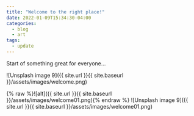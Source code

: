```yaml
---
title: "Welcome to the right place!"
date: 2022-01-09T15:34:30-04:00
categories:
  - blog
  - art
tags:
  - update
---
```


Start of something great for everyone...



![Unsplash image 9]({{ site.url }}{{ site.baseurl }}/assets/images/welcome.png)

{% raw %}![alt]({{ site.url }}{{ site.baseurl }}/assets/images/welcome01.png){% endraw %}
![Unsplash image 9]({{ site.url }}{{ site.baseurl }}/assets/images/welcome01.png)


